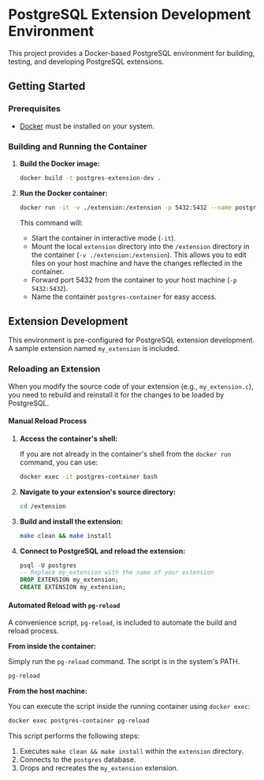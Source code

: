 # PostgreSQL Extension Development Environment

This project provides a Docker-based PostgreSQL environment for building, testing, and developing PostgreSQL extensions.

## Getting Started

### Prerequisites

*   [Docker](https://docs.docker.com/get-docker/) must be installed on your system.

### Building and Running the Container

1.  **Build the Docker image:**

    ```bash
    docker build -t postgres-extension-dev .
    ```

2.  **Run the Docker container:**

    ```bash
    docker run -it -v ./extension:/extension -p 5432:5432 --name postgres-container postgres-extension-dev
    ```

    This command will:
    *   Start the container in interactive mode (`-it`).
    *   Mount the local `extension` directory into the `/extension` directory in the container (`-v ./extension:/extension`). This allows you to edit files on your host machine and have the changes reflected in the container.
    *   Forward port 5432 from the container to your host machine (`-p 5432:5432`).
    *   Name the container `postgres-container` for easy access.

## Extension Development

This environment is pre-configured for PostgreSQL extension development. A sample extension named `my_extension` is included.

### Reloading an Extension

When you modify the source code of your extension (e.g., `my_extension.c`), you need to rebuild and reinstall it for the changes to be loaded by PostgreSQL.

#### Manual Reload Process

1.  **Access the container's shell:**

    If you are not already in the container's shell from the `docker run` command, you can use:

    ```bash
    docker exec -it postgres-container bash
    ```

2.  **Navigate to your extension's source directory:**

    ```bash
    cd /extension
    ```

3.  **Build and install the extension:**

    ```bash
    make clean && make install
    ```

4.  **Connect to PostgreSQL and reload the extension:**

    ```sql
    psql -U postgres
    -- Replace my_extension with the name of your extension
    DROP EXTENSION my_extension;
    CREATE EXTENSION my_extension;
    ```

#### Automated Reload with `pg-reload`

A convenience script, `pg-reload`, is included to automate the build and reload process.

**From inside the container:**

Simply run the `pg-reload` command. The script is in the system's PATH.

```bash
pg-reload
```

**From the host machine:**

You can execute the script inside the running container using `docker exec`:

```bash
docker exec postgres-container pg-reload
```

This script performs the following steps:

1.  Executes `make clean && make install` within the `extension` directory.
2.  Connects to the `postgres` database.
3.  Drops and recreates the `my_extension` extension.
